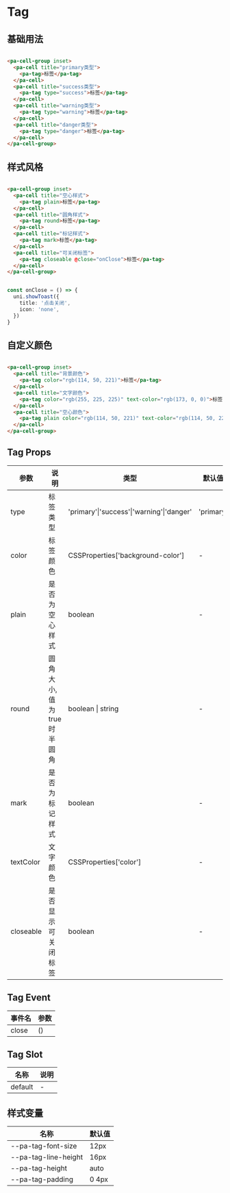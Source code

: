 # Tag

<!--codes start-->

## 基础用法

```html [template]

<pa-cell-group inset>
  <pa-cell title="primary类型">
    <pa-tag>标签</pa-tag>
  </pa-cell>
  <pa-cell title="success类型">
    <pa-tag type="success">标签</pa-tag>
  </pa-cell>
  <pa-cell title="warning类型">
    <pa-tag type="warning">标签</pa-tag>
  </pa-cell>
  <pa-cell title="danger类型">
    <pa-tag type="danger">标签</pa-tag>
  </pa-cell>
</pa-cell-group>

```
## 样式风格

```html [template]

<pa-cell-group inset>
  <pa-cell title="空心样式">
    <pa-tag plain>标签</pa-tag>
  </pa-cell>
  <pa-cell title="圆角样式">
    <pa-tag round>标签</pa-tag>
  </pa-cell>
  <pa-cell title="标记样式">
    <pa-tag mark>标签</pa-tag>
  </pa-cell>
  <pa-cell title="可关闭标签">
    <pa-tag closeable @close="onClose">标签</pa-tag>
  </pa-cell>
</pa-cell-group>

```
```ts [script]

const onClose = () => {
  uni.showToast({
    title: '点击关闭',
    icon: 'none',
  })
}

```
## 自定义颜色

```html [template]

<pa-cell-group inset>
  <pa-cell title="背景颜色">
    <pa-tag color="rgb(114, 50, 221)">标签</pa-tag>
  </pa-cell>
  <pa-cell title="文字颜色">
    <pa-tag color="rgb(255, 225, 225)" text-color="rgb(173, 0, 0)">标签</pa-tag>
  </pa-cell>
  <pa-cell title="空心颜色">
    <pa-tag plain color="rgb(114, 50, 221)" text-color="rgb(114, 50, 221)">标签</pa-tag>
  </pa-cell>
</pa-cell-group>

```

<!--codes end-->

## Tag Props

<!--props start-->

| 参数 | 说明 | 类型 | 默认值 |
| --- | ----- | --- | --- |
| type | 标签类型 | 'primary'\|'success'\|'warning'\|'danger' |  'primary' |
| color | 标签颜色 | CSSProperties['background-color'] | - |
| plain | 是否为空心样式 | boolean | - |
| round | 圆角大小, 值为true时半圆角 | boolean \| string | - |
| mark | 是否为标记样式 | boolean | - |
| textColor | 文字颜色 | CSSProperties['color'] | - |
| closeable | 是否显示可关闭标签 | boolean | - |

<!--props end-->

## Tag Event

<!--event start-->

| 事件名 | 参数 |
| --- | --- |
| close | ()  |

<!--event end-->

## Tag Slot

<!--slot start-->

| 名称 | 说明 |
| --- | --- |
| default | - |

<!--slot end-->

## 样式变量

<!--cssVar start-->

| 名称 | 默认值 |
| --- | --- |
| --pa-tag-font-size | 12px |
| --pa-tag-line-height | 16px |
| --pa-tag-height | auto |
| --pa-tag-padding | 0 4px |

<!--cssVar end-->


